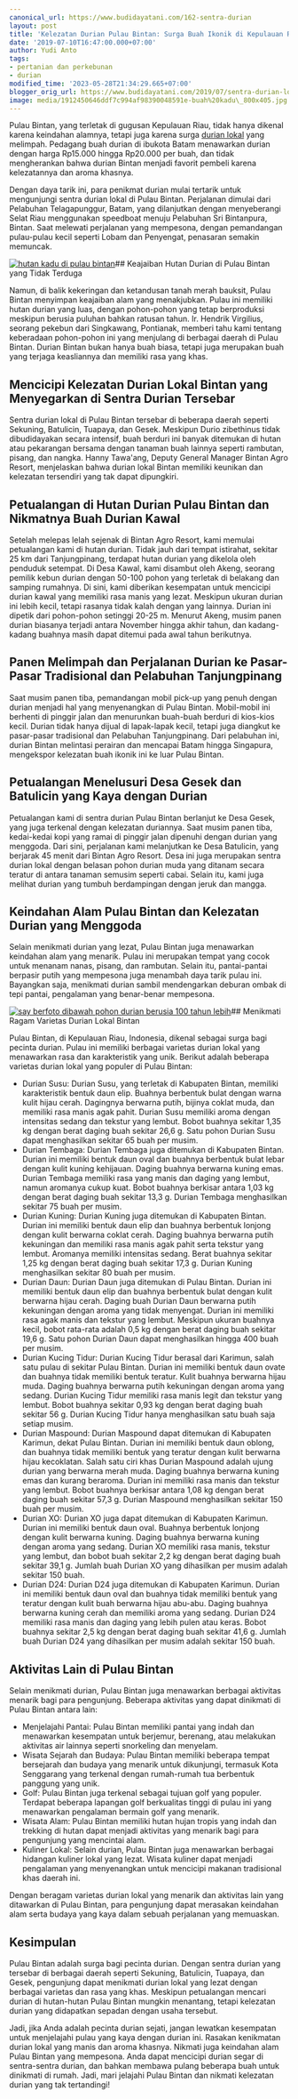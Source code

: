 ```yaml
---
canonical_url: https://www.budidayatani.com/162-sentra-durian
layout: post
title: 'Kelezatan Durian Pulau Bintan: Surga Buah Ikonik di Kepulauan Riau'
date: '2019-07-10T16:47:00.000+07:00'
author: Yudi Anto
tags:
- pertanian dan perkebunan
- durian
modified_time: '2023-05-28T21:34:29.665+07:00'
blogger_orig_url: https://www.budidayatani.com/2019/07/sentra-durian-lokal-di-pulau-bintan.html
image: media/1912450646ddf7c994af98390048591e-buah%20kadu\_800x405.jpg
---
```

Pulau Bintan, yang terletak di gugusan Kepulauan Riau, tidak hanya dikenal karena keindahan alamnya, tetapi juga karena surga [durian lokal](https://www.budidayatani.com/search/label/durian) yang melimpah. Pedagang buah durian di ibukota Batam menawarkan durian dengan harga Rp15.000 hingga Rp20.000 per buah, dan tidak mengherankan bahwa durian Bintan menjadi favorit pembeli karena kelezatannya dan aroma khasnya. 

Dengan daya tarik ini, para penikmat durian mulai tertarik untuk mengunjungi sentra durian lokal di Pulau Bintan. Perjalanan dimulai dari Pelabuhan Telagapunggur, Batam, yang dilanjutkan dengan menyeberangi Selat Riau menggunakan speedboat menuju Pelabuhan Sri Bintanpura, Bintan. Saat melewati perjalanan yang mempesona, dengan pemandangan pulau-pulau kecil seperti Lobam dan Penyengat, penasaran semakin memuncak.

[![hutan kadu di pulau bintan](https://blogger.googleusercontent.com/img/b/R29vZ2xl/AVvXsEhYK4zvPiqriCWWAsdic-LxZQ11wa3BNhU1MyQzonSb3eyuTn-VogQlR3Np4WC_wVSL-TMikLuDn1Xa96lTYPyEfLhC0niENLDsEIQnWjMcPrhg9gklz5GYugRwolTMzwxMY861TXBBnaeH-ZzBHryzakfnwNO2edf7LQn-mxlwf2dwKobOMEHe-GBMoQ/w640-h324/buah%20kadu_800x405.jpg)](https://blogger.googleusercontent.com/img/b/R29vZ2xl/AVvXsEhYK4zvPiqriCWWAsdic-LxZQ11wa3BNhU1MyQzonSb3eyuTn-VogQlR3Np4WC_wVSL-TMikLuDn1Xa96lTYPyEfLhC0niENLDsEIQnWjMcPrhg9gklz5GYugRwolTMzwxMY861TXBBnaeH-ZzBHryzakfnwNO2edf7LQn-mxlwf2dwKobOMEHe-GBMoQ/s800/buah%20kadu_800x405.jpg)## Keajaiban Hutan Durian di Pulau Bintan yang Tidak Terduga

Namun, di balik kekeringan dan ketandusan tanah merah bauksit, Pulau Bintan menyimpan keajaiban alam yang menakjubkan. Pulau ini memiliki hutan durian yang luas, dengan pohon-pohon yang tetap berproduksi meskipun berusia puluhan bahkan ratusan tahun. Ir. Hendrik Virgilius, seorang pekebun dari Singkawang, Pontianak, memberi tahu kami tentang keberadaan pohon-pohon ini yang menjulang di berbagai daerah di Pulau Bintan. Durian Bintan bukan hanya buah biasa, tetapi juga merupakan buah yang terjaga keasliannya dan memiliki rasa yang khas.

## Mencicipi Kelezatan Durian Lokal Bintan yang Menyegarkan di Sentra Durian Tersebar

Sentra durian lokal di Pulau Bintan tersebar di beberapa daerah seperti Sekuning, Batulicin, Tuapaya, dan Gesek. Meskipun Durio zibethinus tidak dibudidayakan secara intensif, buah berduri ini banyak ditemukan di hutan atau pekarangan bersama dengan tanaman buah lainnya seperti rambutan, pisang, dan nangka. Hanny Tawa'ang, Deputy General Manager Bintan Agro Resort, menjelaskan bahwa durian lokal Bintan memiliki keunikan dan kelezatan tersendiri yang tak dapat dipungkiri.

## Petualangan di Hutan Durian Pulau Bintan dan Nikmatnya Buah Durian Kawal

Setelah melepas lelah sejenak di Bintan Agro Resort, kami memulai petualangan kami di hutan durian. Tidak jauh dari tempat istirahat, sekitar 25 km dari Tanjungpinang, terdapat hutan durian yang dikelola oleh penduduk setempat. Di Desa Kawal, kami disambut oleh Akeng, seorang pemilik kebun durian dengan 50-100 pohon yang terletak di belakang dan samping rumahnya. Di sini, kami diberikan kesempatan untuk mencicipi durian kawal yang memiliki rasa manis yang lezat. Meskipun ukuran durian ini lebih kecil, tetapi rasanya tidak kalah dengan yang lainnya. Durian ini dipetik dari pohon-pohon setinggi 20-25 m. Menurut Akeng, musim panen durian biasanya terjadi antara November hingga akhir tahun, dan kadang-kadang buahnya masih dapat ditemui pada awal tahun berikutnya.

## Panen Melimpah dan Perjalanan Durian ke Pasar-Pasar Tradisional dan Pelabuhan Tanjungpinang

Saat musim panen tiba, pemandangan mobil pick-up yang penuh dengan durian menjadi hal yang menyenangkan di Pulau Bintan. Mobil-mobil ini berhenti di pinggir jalan dan menurunkan buah-buah berduri di kios-kios kecil. Durian tidak hanya dijual di lapak-lapak kecil, tetapi juga diangkut ke pasar-pasar tradisional dan Pelabuhan Tanjungpinang. Dari pelabuhan ini, durian Bintan melintasi perairan dan mencapai Batam hingga Singapura, mengekspor kelezatan buah ikonik ini ke luar Pulau Bintan.

## Petualangan Menelusuri Desa Gesek dan Batulicin yang Kaya dengan Durian

Petualangan kami di sentra durian Pulau Bintan berlanjut ke Desa Gesek, yang juga terkenal dengan kelezatan duriannya. Saat musim panen tiba, kedai-kedai kopi yang ramai di pinggir jalan dipenuhi dengan durian yang menggoda. Dari sini, perjalanan kami melanjutkan ke Desa Batulicin, yang berjarak 45 menit dari Bintan Agro Resort. Desa ini juga merupakan sentra durian lokal dengan belasan pohon durian muda yang ditanam secara teratur di antara tanaman semusim seperti cabai. Selain itu, kami juga melihat durian yang tumbuh berdampingan dengan jeruk dan mangga.

## Keindahan Alam Pulau Bintan dan Kelezatan Durian yang Menggoda

Selain menikmati durian yang lezat, Pulau Bintan juga menawarkan keindahan alam yang menarik. Pulau ini merupakan tempat yang cocok untuk menanam nanas, pisang, dan rambutan. Selain itu, pantai-pantai berpasir putih yang mempesona juga menambah daya tarik pulau ini. Bayangkan saja, menikmati durian sambil mendengarkan deburan ombak di tepi pantai, pengalaman yang benar-benar mempesona.

[![say berfoto dibawah pohon durian berusia 100 tahun lebih](https://blogger.googleusercontent.com/img/b/R29vZ2xl/AVvXsEiL7RY4oMDcqp7GH8rqaTIL7AO4xWznpOrARsM1jdyDOZerqbtN7PLrLc2fXWFYJViVw4LJ0yDAIbUFI9g8XhH_kAdsV3m-V8r9PG8mWqdNVi3xhxSjyZv3z82DIAFb2Gi-Rvhsu1rWtGDMQFMWcY1Jf-o-SvlcnOCLS5KeEuL68qQ093uCMz04qRLaHA/w440-h640/buah%20kadu_412x600.jpg)](https://blogger.googleusercontent.com/img/b/R29vZ2xl/AVvXsEiL7RY4oMDcqp7GH8rqaTIL7AO4xWznpOrARsM1jdyDOZerqbtN7PLrLc2fXWFYJViVw4LJ0yDAIbUFI9g8XhH_kAdsV3m-V8r9PG8mWqdNVi3xhxSjyZv3z82DIAFb2Gi-Rvhsu1rWtGDMQFMWcY1Jf-o-SvlcnOCLS5KeEuL68qQ093uCMz04qRLaHA/s600/buah%20kadu_412x600.jpg)## Menikmati Ragam Varietas Durian Lokal Bintan

Pulau Bintan, di Kepulauan Riau, Indonesia, dikenal sebagai surga bagi pecinta durian. Pulau ini memiliki berbagai varietas durian lokal yang menawarkan rasa dan karakteristik yang unik. Berikut adalah beberapa varietas durian lokal yang populer di Pulau Bintan:

* Durian Susu: Durian Susu, yang terletak di Kabupaten Bintan, memiliki karakteristik bentuk daun elip. Buahnya berbentuk bulat dengan warna kulit hijau cerah. Dagingnya berwarna putih, bijinya coklat muda, dan memiliki rasa manis agak pahit. Durian Susu memiliki aroma dengan intensitas sedang dan tekstur yang lembut. Bobot buahnya sekitar 1,35 kg dengan berat daging buah sekitar 26,6 g. Satu pohon Durian Susu dapat menghasilkan sekitar 65 buah per musim.
* Durian Tembaga: Durian Tembaga juga ditemukan di Kabupaten Bintan. Durian ini memiliki bentuk daun oval dan buahnya berbentuk bulat lebar dengan kulit kuning kehijauan. Daging buahnya berwarna kuning emas. Durian Tembaga memiliki rasa yang manis dan daging yang lembut, namun aromanya cukup kuat. Bobot buahnya berkisar antara 1,03 kg dengan berat daging buah sekitar 13,3 g. Durian Tembaga menghasilkan sekitar 75 buah per musim.
* Durian Kuning: Durian Kuning juga ditemukan di Kabupaten Bintan. Durian ini memiliki bentuk daun elip dan buahnya berbentuk lonjong dengan kulit berwarna coklat cerah. Daging buahnya berwarna putih kekuningan dan memiliki rasa manis agak pahit serta tekstur yang lembut. Aromanya memiliki intensitas sedang. Berat buahnya sekitar 1,25 kg dengan berat daging buah sekitar 17,3 g. Durian Kuning menghasilkan sekitar 80 buah per musim.
* Durian Daun: Durian Daun juga ditemukan di Pulau Bintan. Durian ini memiliki bentuk daun elip dan buahnya berbentuk bulat dengan kulit berwarna hijau cerah. Daging buah Durian Daun berwarna putih kekuningan dengan aroma yang tidak menyengat. Durian ini memiliki rasa agak manis dan tekstur yang lembut. Meskipun ukuran buahnya kecil, bobot rata-rata adalah 0,5 kg dengan berat daging buah sekitar 19,6 g. Satu pohon Durian Daun dapat menghasilkan hingga 400 buah per musim.
* Durian Kucing Tidur: Durian Kucing Tidur berasal dari Karimun, salah satu pulau di sekitar Pulau Bintan. Durian ini memiliki bentuk daun ovate dan buahnya tidak memiliki bentuk teratur. Kulit buahnya berwarna hijau muda. Daging buahnya berwarna putih kekuningan dengan aroma yang sedang. Durian Kucing Tidur memiliki rasa manis legit dan tekstur yang lembut. Bobot buahnya sekitar 0,93 kg dengan berat daging buah sekitar 56 g. Durian Kucing Tidur hanya menghasilkan satu buah saja setiap musim.
* Durian Maspound: Durian Maspound dapat ditemukan di Kabupaten Karimun, dekat Pulau Bintan. Durian ini memiliki bentuk daun oblong, dan buahnya tidak memiliki bentuk yang teratur dengan kulit berwarna hijau kecoklatan. Salah satu ciri khas Durian Maspound adalah ujung durian yang berwarna merah muda. Daging buahnya berwarna kuning emas dan kurang beraroma. Durian ini memiliki rasa manis dan tekstur yang lembut. Bobot buahnya berkisar antara 1,08 kg dengan berat daging buah sekitar 57,3 g. Durian Maspound menghasilkan sekitar 150 buah per musim.
* Durian XO: Durian XO juga dapat ditemukan di Kabupaten Karimun. Durian ini memiliki bentuk daun oval. Buahnya berbentuk lonjong dengan kulit berwarna kuning. Daging buahnya berwarna kuning dengan aroma yang sedang. Durian XO memiliki rasa manis, tekstur yang lembut, dan bobot buah sekitar 2,2 kg dengan berat daging buah sekitar 39,1 g. Jumlah buah Durian XO yang dihasilkan per musim adalah sekitar 150 buah.
* Durian D24: Durian D24 juga ditemukan di Kabupaten Karimun. Durian ini memiliki bentuk daun oval dan buahnya tidak memiliki bentuk yang teratur dengan kulit buah berwarna hijau abu-abu. Daging buahnya berwarna kuning cerah dan memiliki aroma yang sedang. Durian D24 memiliki rasa manis dan daging yang lebih pulen atau keras. Bobot buahnya sekitar 2,5 kg dengan berat daging buah sekitar 41,6 g. Jumlah buah Durian D24 yang dihasilkan per musim adalah sekitar 150 buah.

## Aktivitas Lain di Pulau Bintan

Selain menikmati durian, Pulau Bintan juga menawarkan berbagai aktivitas menarik bagi para pengunjung. Beberapa aktivitas yang dapat dinikmati di Pulau Bintan antara lain:

* Menjelajahi Pantai: Pulau Bintan memiliki pantai yang indah dan menawarkan kesempatan untuk berjemur, berenang, atau melakukan aktivitas air lainnya seperti snorkeling dan menyelam.
* Wisata Sejarah dan Budaya: Pulau Bintan memiliki beberapa tempat bersejarah dan budaya yang menarik untuk dikunjungi, termasuk Kota Senggarang yang terkenal dengan rumah-rumah tua berbentuk panggung yang unik.
* Golf: Pulau Bintan juga terkenal sebagai tujuan golf yang populer. Terdapat beberapa lapangan golf berkualitas tinggi di pulau ini yang menawarkan pengalaman bermain golf yang menarik.
* Wisata Alam: Pulau Bintan memiliki hutan hujan tropis yang indah dan trekking di hutan dapat menjadi aktivitas yang menarik bagi para pengunjung yang mencintai alam.
* Kuliner Lokal: Selain durian, Pulau Bintan juga menawarkan berbagai hidangan kuliner lokal yang lezat. Wisata kuliner dapat menjadi pengalaman yang menyenangkan untuk mencicipi makanan tradisional khas daerah ini.

Dengan beragam varietas durian lokal yang menarik dan aktivitas lain yang ditawarkan di Pulau Bintan, para pengunjung dapat merasakan keindahan alam serta budaya yang kaya dalam sebuah perjalanan yang memuaskan.

## Kesimpulan

Pulau Bintan adalah surga bagi pecinta durian. Dengan sentra durian yang tersebar di berbagai daerah seperti Sekuning, Batulicin, Tuapaya, dan Gesek, pengunjung dapat menikmati durian lokal yang lezat dengan berbagai varietas dan rasa yang khas. Meskipun petualangan mencari durian di hutan-hutan Pulau Bintan mungkin menantang, tetapi kelezatan durian yang didapatkan sepadan dengan usaha tersebut.

Jadi, jika Anda adalah pecinta durian sejati, jangan lewatkan kesempatan untuk menjelajahi pulau yang kaya dengan durian ini. Rasakan kenikmatan durian lokal yang manis dan aroma khasnya. Nikmati juga keindahan alam Pulau Bintan yang mempesona. Anda dapat mencicipi durian segar di sentra-sentra durian, dan bahkan membawa pulang beberapa buah untuk dinikmati di rumah. Jadi, mari jelajahi Pulau Bintan dan nikmati kelezatan durian yang tak tertandingi!

